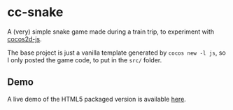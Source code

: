 # cc-snake
A (very) simple snake game made during a train trip, to experiment with [cocos2d-js](https://github.com/cocos2d/cocos2d-js).

The base project is just a vanilla template generated by `cocos new -l js`, so I only posted the game code, to put in
the `src/` folder.

## Demo
A live demo of the HTML5 packaged version is available [here](http://sinedied.github.io/cc-snake).
